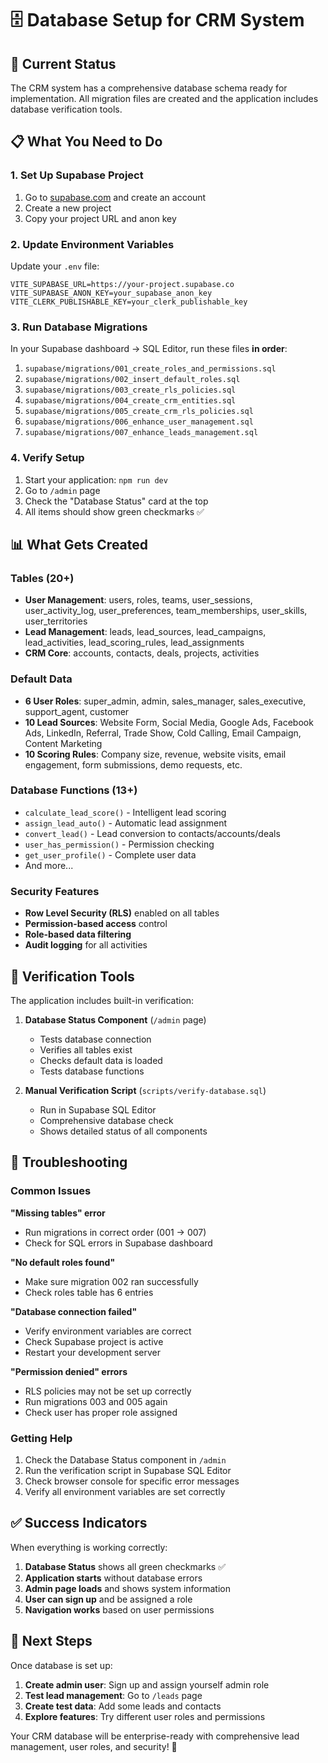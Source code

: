 # 🗄️ Database Setup for CRM System

## 🎯 Current Status

The CRM system has a comprehensive database schema ready for implementation. All migration files are created and the application includes database verification tools.

## 📋 What You Need to Do

### 1. Set Up Supabase Project
1. Go to [supabase.com](https://supabase.com) and create an account
2. Create a new project
3. Copy your project URL and anon key

### 2. Update Environment Variables
Update your `.env` file:
```env
VITE_SUPABASE_URL=https://your-project.supabase.co
VITE_SUPABASE_ANON_KEY=your_supabase_anon_key
VITE_CLERK_PUBLISHABLE_KEY=your_clerk_publishable_key
```

### 3. Run Database Migrations
In your Supabase dashboard → SQL Editor, run these files **in order**:

1. `supabase/migrations/001_create_roles_and_permissions.sql`
2. `supabase/migrations/002_insert_default_roles.sql`
3. `supabase/migrations/003_create_rls_policies.sql`
4. `supabase/migrations/004_create_crm_entities.sql`
5. `supabase/migrations/005_create_crm_rls_policies.sql`
6. `supabase/migrations/006_enhance_user_management.sql`
7. `supabase/migrations/007_enhance_leads_management.sql`

### 4. Verify Setup
1. Start your application: `npm run dev`
2. Go to `/admin` page
3. Check the "Database Status" card at the top
4. All items should show green checkmarks ✅

## 📊 What Gets Created

### Tables (20+)
- **User Management**: users, roles, teams, user_sessions, user_activity_log, user_preferences, team_memberships, user_skills, user_territories
- **Lead Management**: leads, lead_sources, lead_campaigns, lead_activities, lead_scoring_rules, lead_assignments
- **CRM Core**: accounts, contacts, deals, projects, activities

### Default Data
- **6 User Roles**: super_admin, admin, sales_manager, sales_executive, support_agent, customer
- **10 Lead Sources**: Website Form, Social Media, Google Ads, Facebook Ads, LinkedIn, Referral, Trade Show, Cold Calling, Email Campaign, Content Marketing
- **10 Scoring Rules**: Company size, revenue, website visits, email engagement, form submissions, demo requests, etc.

### Database Functions (13+)
- `calculate_lead_score()` - Intelligent lead scoring
- `assign_lead_auto()` - Automatic lead assignment
- `convert_lead()` - Lead conversion to contacts/accounts/deals
- `user_has_permission()` - Permission checking
- `get_user_profile()` - Complete user data
- And more...

### Security Features
- **Row Level Security (RLS)** enabled on all tables
- **Permission-based access** control
- **Role-based data filtering**
- **Audit logging** for all activities

## 🔧 Verification Tools

The application includes built-in verification:

1. **Database Status Component** (`/admin` page)
   - Tests database connection
   - Verifies all tables exist
   - Checks default data is loaded
   - Tests database functions

2. **Manual Verification Script** (`scripts/verify-database.sql`)
   - Run in Supabase SQL Editor
   - Comprehensive database check
   - Shows detailed status of all components

## 🚨 Troubleshooting

### Common Issues

**"Missing tables" error**
- Run migrations in correct order (001 → 007)
- Check for SQL errors in Supabase dashboard

**"No default roles found"**
- Make sure migration 002 ran successfully
- Check roles table has 6 entries

**"Database connection failed"**
- Verify environment variables are correct
- Check Supabase project is active
- Restart your development server

**"Permission denied" errors**
- RLS policies may not be set up correctly
- Run migrations 003 and 005 again
- Check user has proper role assigned

### Getting Help

1. Check the Database Status component in `/admin`
2. Run the verification script in Supabase SQL Editor
3. Check browser console for specific error messages
4. Verify all environment variables are set correctly

## ✅ Success Indicators

When everything is working correctly:

1. **Database Status** shows all green checkmarks ✅
2. **Application starts** without database errors
3. **Admin page loads** and shows system information
4. **User can sign up** and be assigned a role
5. **Navigation works** based on user permissions

## 🎯 Next Steps

Once database is set up:

1. **Create admin user**: Sign up and assign yourself admin role
2. **Test lead management**: Go to `/leads` page
3. **Create test data**: Add some leads and contacts
4. **Explore features**: Try different user roles and permissions

Your CRM database will be enterprise-ready with comprehensive lead management, user roles, and security! 🚀